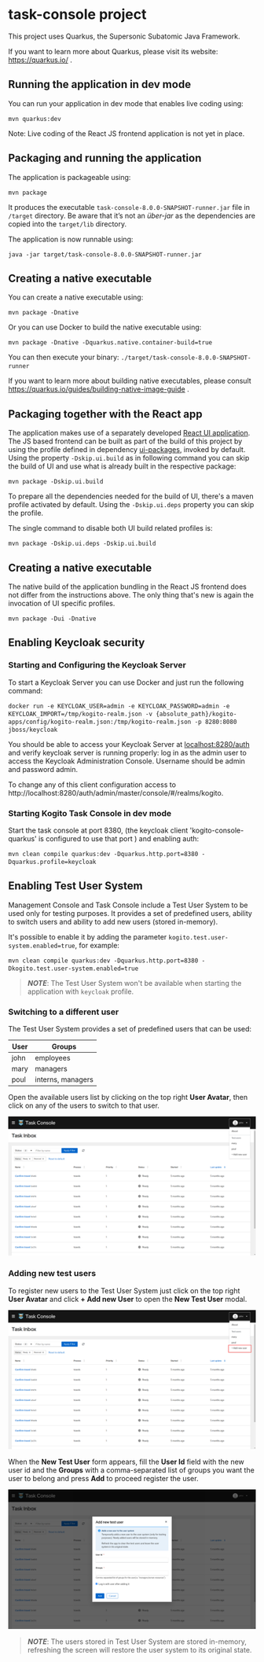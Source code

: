 # task-console project

This project uses Quarkus, the Supersonic Subatomic Java Framework.

If you want to learn more about Quarkus, please visit its website: https://quarkus.io/ .

## Running the application in dev mode

You can run your application in dev mode that enables live coding using:
```
mvn quarkus:dev
```
Note: Live coding of the React JS frontend application is not yet in place.

## Packaging and running the application

The application is packageable using:
```
mvn package
```
It produces the executable `task-console-8.0.0-SNAPSHOT-runner.jar` file in `/target` directory.
Be aware that it’s not an _über-jar_ as the dependencies are copied into the `target/lib` directory.

The application is now runnable using:
```
java -jar target/task-console-8.0.0-SNAPSHOT-runner.jar
```

## Creating a native executable

You can create a native executable using: 
```
mvn package -Dnative
```

Or you can use Docker to build the native executable using:
```
mvn package -Dnative -Dquarkus.native.container-build=true
```

You can then execute your binary: `./target/task-console-8.0.0-SNAPSHOT-runner`

If you want to learn more about building native executables, please consult https://quarkus.io/guides/building-native-image-guide .

## Packaging together with the React app


The application makes use of a separately developed [React UI application](../ui-packages/packages/task-console/package.json). The JS based frontend can be built as part of the build of this project by using the profile defined in dependency [ui-packages](../ui-packages/pom.xml), invoked by default. Using the property `-Dskip.ui.build` as in following command you can skip the build of UI and use what is already built in the respective package:

```
mvn package -Dskip.ui.build
```

To prepare all the dependencies needed for the build of UI, there's a maven profile activated by default. Using the `-Dskip.ui.deps` property you can skip the profile.

The single command to disable both UI build related profiles is:
```
mvn package -Dskip.ui.deps -Dskip.ui.build
```

## Creating a native executable
The native build of the application bundling in the React JS frontend does not differ from the instructions above. The only thing that's new is again the invocation of UI specific profiles.
```
mvn package -Dui -Dnative
```

## Enabling Keycloak security

### Starting and Configuring the Keycloak Server

To start a Keycloak Server you can use Docker and just run the following command:

```
docker run -e KEYCLOAK_USER=admin -e KEYCLOAK_PASSWORD=admin -e KEYCLOAK_IMPORT=/tmp/kogito-realm.json -v {absolute_path}/kogito-apps/config/kogito-realm.json:/tmp/kogito-realm.json -p 8280:8080 jboss/keycloak
```

You should be able to access your Keycloak Server at [localhost:8280/auth](http://localhost:8280)
and verify keycloak server is running properly: log in as the admin user to access the Keycloak Administration Console. 
Username should be admin and password admin.

To change any of this client configuration access to http://localhost:8280/auth/admin/master/console/#/realms/kogito.

### Starting Kogito Task Console in dev mode

Start the task console at port 8380, (the keycloak client 'kogito-console-quarkus' is configured to use that port )
and enabling auth:

```
mvn clean compile quarkus:dev -Dquarkus.http.port=8380 -Dquarkus.profile=keycloak
```
## Enabling Test User System

Management Console and Task Console include a Test User System to be used only for testing purposes. It provides a set of
predefined users, ability to switch users and ability to add new users (stored in-memory).

It's possible to enable it by adding the parameter `kogito.test.user-system.enabled=true`, for example:

```
mvn clean compile quarkus:dev -Dquarkus.http.port=8380 -Dkogito.test.user-system.enabled=true
```

> _**NOTE**_: The Test User System won't be available when starting the application with `keycloak` profile.

### Switching to a different user

The Test User System provides a set of predefined users that can be used:

|   User   |       Groups      |  
|----------|-------------------|
|   john   |     employees     |
|   mary   |      managers     |
|   poul   | interns, managers |

Open the available users list by clicking on the top right **User Avatar**, then click on any of the
users to switch to that user.

![Showing available test users](./docs/testusersystem-menu.png "Showing available test users")

### Adding new test users

To register new users to the Test User System just click on the top right **User Avatar** and click **+ Add new User**
to open the **New Test User** modal.

![Showing available test users](./docs/testusersystem-menu-add.png "Showing available test users")

When the **New Test User** form appears, fill the **User Id** field with the new user id and the **Groups** with a comma-separated
list of groups you want the user to belong and press **Add** to proceed register the user. 

![Add new test user modal](./docs/testusersystem-add-user.png "Add new test user modal")

> _**NOTE**_: The users stored in Test User System are stored in-memory, refreshing the screen will restore the user system
>to its original state. 